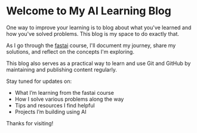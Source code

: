 # Welcome to My AI Learning Blog

One way to improve your learning is to blog about what you've learned and how you've solved problems. This blog is my space to do exactly that.

As I go through the [fastai](https://www.fast.ai/) course, I'll document my journey, share my solutions, and reflect on the concepts I'm exploring.

This blog also serves as a practical way to learn and use Git and GitHub by maintaining and publishing content regularly.

Stay tuned for updates on:

- What I’m learning from the fastai course
- How I solve various problems along the way
- Tips and resources I find helpful
- Projects I’m building using AI

Thanks for visiting!
